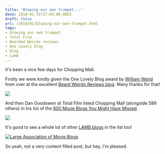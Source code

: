 ```yaml
---
title: 'Blowing our own trumpet...'
date: 2010-01-31T17:43:00.005Z
draft: false
url: /2010/01/blowing-our-own-trumpet.html
tags: 
- blowing our own trumpet
- Total Film
- Bearded Weirdo reviews
- One Lovely blog
- blog
- Lamb
---
```


It's been a nice few days for Chopping Mall.  
  
Firstly we were kindly given the One Lovely Blog award by [William Weird](http://beardedweirdoreviews.blogspot.com/2010/01/my-first-blog-awards.html?zx=355ca3779a467da0) from over at the excellent [Beard Weirdo Reviews blog](http://beardedweirdoreviews.blogspot.com/2010/01/my-first-blog-awards.html?zx=355ca3779a467da0). Many thanks for that!  
  

[![](https://blogger.googleusercontent.com/img/b/R29vZ2xl/AVvXsEjYEyd00ka0huDRlWZM-DVUlNTV7LhlPX1JsXcbALYY7dYOEnAQ3F6aduo9-J5QXoyC0cbx4qoPEQ-MRUctAwDe1Pq1zAUiWxjD7RTVgWtH3tkrIsIIJmjWEqWhWgxXAbz2YykgIZc57zc/s800/OneLovelyBlog.jpg)](http://picasaweb.google.com/lh/photo/WHOIBSQ7Ww6dKz6RHz5XQQ?authkey=Gv1sRgCLOUlsuAhc7uIA&feat=embedwebsite)  

  
And then Dan Goodswen at Total Film listed Chopping Mall (alongside 599 others) in his list of the [600 Movie Blogs You Might Have Missed](http://www.totalfilm.com/features/600-movie-blogs-you-might-have-missed/page:9).  
  

[![](https://blogger.googleusercontent.com/img/b/R29vZ2xl/AVvXsEgwSHbPScO-3zR7GHLKARhTZ3TRfVMndx_lEoOro_JgOkSxAUiBLhtSKZRaFZ07tIbd8Q_E2WVeV1m4X0cGlq9EVfACYh85HomIepNMyjVT8605meRIhyphenhyphenEp1TN03rftVl5ykqCoCZDQaJo/s800/logo-totalfilm.jpg)](http://www.totalfilm.com/features/600-movie-blogs-you-might-have-missed/page:9)  

  
It's good to see a whole lot of other [LAMB blogs](http://largeassmovieblogs.blogspot.com/) in the list too!  
  

[![Large Association of Movie Blogs](http://i3.photobucket.com/albums/y82/dyjafi/bt_pic_horiz.jpg)](http://largeassmovieblogs.blogspot.com/)

  
  
So yeah, not a very content filled post, but hey, I'm pleased.